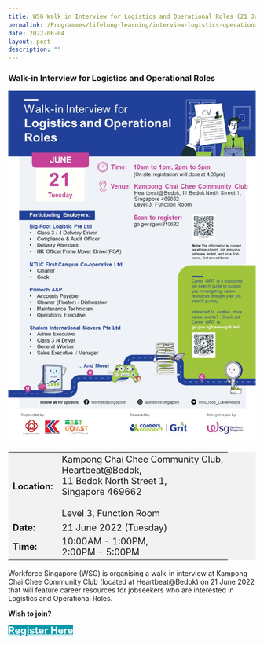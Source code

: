 ```yaml
---
title: WSG Walk in Interview for Logistics and Operational Roles (21 June 2022)
permalink: /Programmes/lifelong-learning/interview-logistics-operational
date: 2022-06-04
layout: post
description: ""
---
```




### Walk-in Interview for Logistics and Operational Roles ###

<img style="width:600px; height:auto" src="/images/Programmes%20(June%202022)/wsg_poster_jun22_logistics_operational.jpg">

<table  style="font-size:130%; background-color:#f2f2f2">
	<tbody>
		<tr>
			 <td><b>Location:</b></td><td>Kampong Chai Chee Community Club,<br>Heartbeat@Bedok,<br>11 Bedok North Street 1,<br>Singapore 469662<br><br>Level 3, Function Room</td>
		</tr>
		<tr>
		 <td><b>Date:</b> </td><td>21 June 2022 (Tuesday)</td>
		</tr>
		<tr>
			<td> <b>Time:</b> </td><td>10:00AM - 1:00PM,<br>2:00PM - 5:00PM</td>
		</tr>
	</tbody>
</table>

Workforce Singapore (WSG) is organising a walk-in interview at Kampong Chai Chee Community Club (located at Heartbeat@Bedok) on 21 June 2022 that will feature career resources for jobseekers who are interested in Logistics and Operational Roles.

<b>Wish to join?</b>
<div>
	<a href="https://www.go.gov.sg/wii-210622" style="font-size:20px; width:35%; height:60px; background-color:#0899AA; color:white" class="bp-button"><b>Register Here</b></a>
</div>